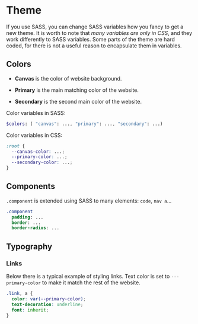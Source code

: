 # Theme

If you use SASS, you can change SASS variables how you fancy to get a new theme.
It is worth to note that _many variables are only in CSS_, and they work differently to SASS variables.
Some parts of the theme are hard coded, for there is not a useful reason to encapsulate them in variables.

## Colors

- **Canvas** is the color of website background.

- **Primary** is the main matching color of the website.

- **Secondary** is the second main color of the website.

Color variables in SASS:

```SASS
$colors: ( "canvas": ..., "primary": ..., "secondary": ...)
```

Color variables in CSS:

```CSS
:root {
  --canvas-color: ...;
  --primary-color: ...;
  --secondary-color: ...;
}
```

## Components

`.component` is extended using SASS to many elements: `code`, `nav a`...

```SASS
.component
  padding: ...
  border: ...
  border-radius: ...
```

## Typography

### Links

Below there is a typical example of styling links. Text color is set to `---primary-color` to make it match the rest of the website.

```CSS
.link, a {
  color: var(--primary-color);
  text-decoration: underline;
  font: inherit;
}
```
